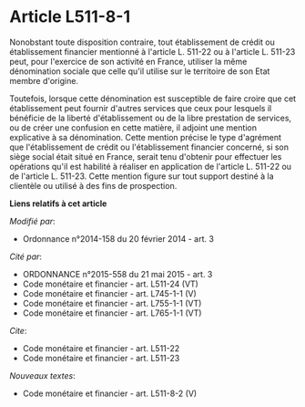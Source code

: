 # Article L511-8-1

Nonobstant toute disposition contraire, tout établissement de crédit ou établissement financier mentionné à l'article L.
511-22 ou à l'article L. 511-23 peut, pour l'exercice de son activité en France, utiliser la même dénomination sociale que
celle qu'il utilise sur le territoire de son Etat membre d'origine. 

Toutefois, lorsque cette dénomination est susceptible de faire croire que cet établissement peut fournir d'autres services
que ceux pour lesquels il bénéficie de la liberté d'établissement ou de la libre prestation de services, ou de créer une
confusion en cette matière, il adjoint une mention explicative à sa dénomination. Cette mention précise le type d'agrément
que l'établissement de crédit ou l'établissement financier concerné, si son siège social était situé en France, serait tenu
d'obtenir pour effectuer les opérations qu'il est habilité à réaliser en application de l'article L. 511-22 ou de l'article
L. 511-23. Cette mention figure sur tout support destiné à la clientèle ou utilisé à des fins de prospection.

**Liens relatifs à cet article**

_Modifié par_:

  - Ordonnance n°2014-158 du 20 février 2014 - art. 3

_Cité par_:

  - ORDONNANCE n°2015-558 du 21 mai 2015 - art. 3
  - Code monétaire et financier - art. L511-24 (VT)
  - Code monétaire et financier - art. L745-1-1 (V)
  - Code monétaire et financier - art. L755-1-1 (VT)
  - Code monétaire et financier - art. L765-1-1 (VT)

_Cite_:

  - Code monétaire et financier - art. L511-22
  - Code monétaire et financier - art. L511-23

_Nouveaux textes_:

  - Code monétaire et financier - art. L511-8-2 (V)
